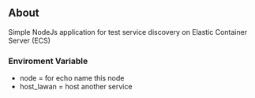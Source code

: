 ## About
Simple NodeJs application for test service discovery on Elastic Container Server (ECS) 

### Enviroment Variable
* node = for echo name this node
* host_lawan = host another service